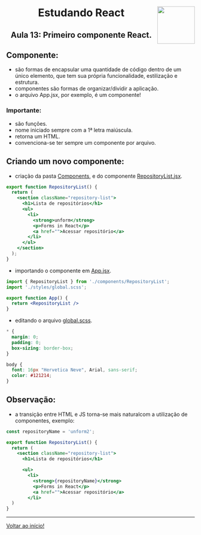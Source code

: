 <div align="center">
<a href="https://github.com/monicaquintal" target="_blank"><img align="right" height="100" src="https://cdn.jsdelivr.net/gh/devicons/devicon/icons/react/react-original.svg" /></a>
<h1>Estudando React</h1>
<h2>Aula 13: Primeiro componente React.</h2>
</div>

## Componente:
- são formas de encapsular uma quantidade de código dentro de um único elemento, que tem sua própria funcionalidade, estilização e estrutura.
- componentes são formas de organizar/dividir a aplicação.
- o arquivo App.jsx, por exemplo, é um componente!

### Importante:
- são funções.
- nome iniciado sempre com a 1ª letra maiúscula.
- retorna um HTML.
- convenciona-se ter sempre um componente por arquivo.

## Criando um novo componente:
- criação da pasta [Components](../reactjs/01-github-explorer/src/components), e do componente [RepositoryList.jsx](../reactjs/01-github-explorer/src/components/RepositoryList.jsx).

~~~jsx
export function RepositoryList() {
  return (
    <section className="repository-list">
      <h1>Lista de repositórios</h1>
      <ul>
        <li>
          <strong>unform</strong>
          <p>Forms in React</p>
          <a href="">Acessar repositório</a>
        </li>
      </ul>
    </section>
  );
}
~~~

- importando o componente em [App.jsx](../reactjs/01-github-explorer/src/App.jsx).

~~~jsx
import { RepositoryList } from './components/RepositoryList';
import './styles/global.scss';

export function App() {
  return <RepositoryList />
}
~~~

- editando o arquivo [global.scss](../reactjs/01-github-explorer/src/styles/global.scss).

~~~scss
* {
  margin: 0;
  padding: 0;
  box-sizing: border-box;
}

body {
  font: 16px "Hervetica Neve", Arial, sans-serif;
  color: #121214;
}
~~~

## Observação:

- a transição entre HTML e JS torna-se mais naturalcom a utilização de componentes, exemplo:

~~~jsx
const repositoryName = 'unform2';

export function RepositoryList() {
  return (
    <section className="repository-list">
      <h1>Lista de repositórios</h1>

      <ul>
        <li>
          <strong>{repositoryName}</strong>
          <p>Forms in React</p>
          <a href="">Acessar repositório</a>
        </li>
  )
}  
~~~

---

[Voltar ao início!](https://github.com/monicaquintal/estudandoReact/)